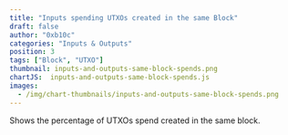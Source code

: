 ```yaml
---
title: "Inputs spending UTXOs created in the same Block"
draft: false
author: "0xb10c"
categories: "Inputs & Outputs"
position: 3
tags: ["Block", "UTXO"]
thumbnail: inputs-and-outputs-same-block-spends.png
chartJS:  inputs-and-outputs-same-block-spends.js
images:
  - /img/chart-thumbnails/inputs-and-outputs-same-block-spends.png
---
```


Shows the percentage of UTXOs spend created in the same block.
<!--more-->
